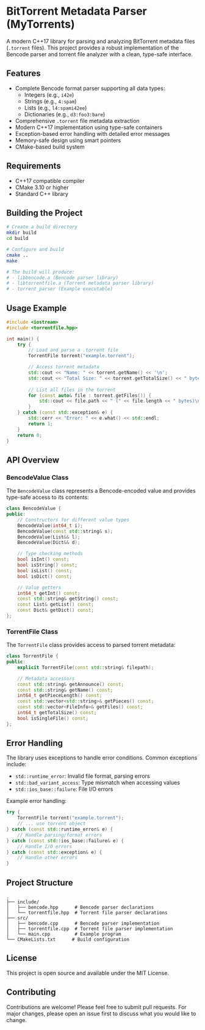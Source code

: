 # BitTorrent Metadata Parser (MyTorrents)

A modern C++17 library for parsing and analyzing BitTorrent metadata files (`.torrent` files). This project provides a robust implementation of the Bencode parser and torrent file analyzer with a clean, type-safe interface.

## Features

- Complete Bencode format parser supporting all data types:
  - Integers (e.g., `i42e`)
  - Strings (e.g., `4:spam`)
  - Lists (e.g., `l4:spami42ee`)
  - Dictionaries (e.g., `d3:foo3:bare`)
- Comprehensive `.torrent` file metadata extraction
- Modern C++17 implementation using type-safe containers
- Exception-based error handling with detailed error messages
- Memory-safe design using smart pointers
- CMake-based build system

## Requirements

- C++17 compatible compiler
- CMake 3.10 or higher
- Standard C++ library

## Building the Project

```bash
# Create a build directory
mkdir build
cd build

# Configure and build
cmake ..
make

# The build will produce:
# - libbencode.a (Bencode parser library)
# - libtorrentfile.a (Torrent metadata parser library)
# - torrent_parser (Example executable)
```

## Usage Example

```cpp
#include <iostream>
#include <torrentfile.hpp>

int main() {
    try {
        // Load and parse a .torrent file
        TorrentFile torrent("example.torrent");

        // Access torrent metadata
        std::cout << "Name: " << torrent.getName() << '\n';
        std::cout << "Total Size: " << torrent.getTotalSize() << " bytes\n";
        
        // List all files in the torrent
        for (const auto& file : torrent.getFiles()) {
            std::cout << file.path << " (" << file.length << " bytes)\n";
        }
    } catch (const std::exception& e) {
        std::cerr << "Error: " << e.what() << std::endl;
        return 1;
    }
    return 0;
}
```

## API Overview

### BencodeValue Class
The `BencodeValue` class represents a Bencode-encoded value and provides type-safe access to its contents:

```cpp
class BencodeValue {
public:
    // Constructors for different value types
    BencodeValue(int64_t i);
    BencodeValue(const std::string& s);
    BencodeValue(List&& l);
    BencodeValue(Dict&& d);

    // Type checking methods
    bool isInt() const;
    bool isString() const;
    bool isList() const;
    bool isDict() const;

    // Value getters
    int64_t getInt() const;
    const std::string& getString() const;
    const List& getList() const;
    const Dict& getDict() const;
};
```

### TorrentFile Class
The `TorrentFile` class provides access to parsed torrent metadata:

```cpp
class TorrentFile {
public:
    explicit TorrentFile(const std::string& filepath);

    // Metadata accessors
    const std::string& getAnnounce() const;
    const std::string& getName() const;
    int64_t getPieceLength() const;
    const std::vector<std::string>& getPieces() const;
    const std::vector<FileInfo>& getFiles() const;
    int64_t getTotalSize() const;
    bool isSingleFile() const;
};
```

## Error Handling

The library uses exceptions to handle error conditions. Common exceptions include:

- `std::runtime_error`: Invalid file format, parsing errors
- `std::bad_variant_access`: Type mismatch when accessing values
- `std::ios_base::failure`: File I/O errors

Example error handling:

```cpp
try {
    TorrentFile torrent("example.torrent");
    // ... use torrent object
} catch (const std::runtime_error& e) {
    // Handle parsing/format errors
} catch (const std::ios_base::failure& e) {
    // Handle I/O errors
} catch (const std::exception& e) {
    // Handle other errors
}
```

## Project Structure

```
.
├── include/
│   ├── bencode.hpp      # Bencode parser declarations
│   └── torrentfile.hpp  # Torrent file parser declarations
├── src/
│   ├── bencode.cpp      # Bencode parser implementation
│   ├── torrentfile.cpp  # Torrent file parser implementation
│   └── main.cpp         # Example program
└── CMakeLists.txt      # Build configuration
```

## License

This project is open source and available under the MIT License.

## Contributing

Contributions are welcome! Please feel free to submit pull requests. For major changes, please open an issue first to discuss what you would like to change.
